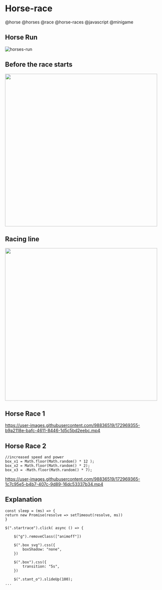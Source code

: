 # Horse-race
@horse @horses @race @horse-races @javascript @minigame

  ## Horse Run
  ![horses-run](https://user-images.githubusercontent.com/98836519/174305081-02fa5017-f00c-4ea8-91f9-bfe9257b8741.gif)

  ## Before the race starts
  <img src = "https://user-images.githubusercontent.com/98836519/172969008-372c539e-9073-4e80-b40b-6457fcfebf5c.jpg" width=500>

  ## Racing line
  <img src = "https://user-images.githubusercontent.com/98836519/172969152-c64b7750-e29b-4d11-a116-bdf99a784bf5.jpg" width=500>

  ## Horse Race 1
  https://user-images.githubusercontent.com/98836519/172969355-b9a2118e-bafc-4611-8446-1d5c5bd2eebc.mp4

  ## Horse Race 2
    //increased speed and power
    box_x1 = Math.floor(Math.random() * 12 );
    box_x2 = Math.floor(Math.random() * 2);
    box_x3 = -Math.floor(Math.random() * 7);
        
  https://user-images.githubusercontent.com/98836519/172969365-1c7c95e5-b4b7-407c-9d89-16dc53337b34.mp4


  ## Explanation
  
    const sleep = (ms) => {
    return new Promise(resolve => setTimeout(resolve, ms))
    }

    $(".startrace").click( async () => {

        $("g").removeClass(["animoff"])

        $(".box svg").css({
            boxShadow: "none",
        })

        $(".box").css({
            transition: "5s",
        })

        $(".stant_o").slideUp(100);
    ...




